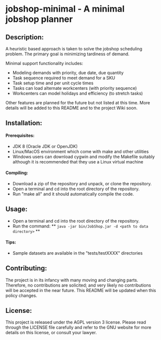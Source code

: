 # jobshop-minimal - A minimal jobshop planner

## Description:

A heuristic based approach is taken to solve the jobshop scheduling problem.
The primary goal is minimizing tardiness of demand.

Minimal support functionality includes:

* Modeling demands with priority, due date, due quantity
* Task sequence required to meet demand for a SKU
* Task setup time and per unit cycle times
* Tasks can load alternate workcenters (with priority sequence)
* Workcenters can model holidays and efficiency (to stretch tasks)

Other features are planned for the future but not listed at this time.
More details will be added to this README and to the project Wiki soon.

## Installation:

#### Prerequisites:

* JDK 8 (Oracle JDK or OpenJDK)
* Linux/MacOS environment which come with make and other utilities
* Windows users can download cygwin and modify the Makefile suitably
  although it is recommended that they use a Linux virtual machine

#### Compiling:

* Download a zip of the repository and unpack, or clone the repository.
* Open a terminal and cd into the root directory of the repository.
* Run "make all" and it should automatically compile the code.

## Usage:

* Open a terminal and cd into the root directory of the repository.
* Run the command: ** `java -jar bin/JobShop.jar -d <path to data directory>` **

#### Tips:

* Sample datasets are available in the "tests/testXXXX" directories

## Contributing:

The project is in its infancy with many moving and changing parts.
Therefore, no contributions are solicited; and very likely no contributions
will be accepted in the near future.  This README will be updated when this
policy changes.

## License:

This project is released under the AGPL version 3 license.  Please read through the LICENSE file
carefully and refer to the GNU website for more details on this license, or consult your lawyer.
